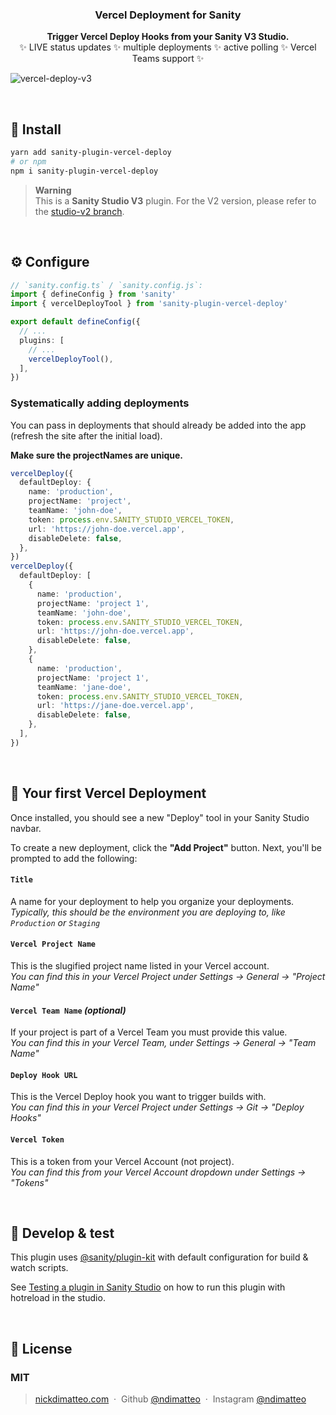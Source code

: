 <h3 align="center">
  Vercel Deployment for Sanity
</h3>
<p align="center">
  <strong>Trigger Vercel Deploy Hooks from your Sanity V3 Studio.</strong><br />
✨ LIVE status updates ✨ multiple deployments ✨ active polling ✨ Vercel Teams support ✨
</p>

![vercel-deploy-v3](https://user-images.githubusercontent.com/737188/214927717-ba84450f-8359-401c-acf0-08eeafc22881.png)

<br />

## 🔌 Install

```sh
yarn add sanity-plugin-vercel-deploy
# or npm
npm i sanity-plugin-vercel-deploy
```

> **Warning** <br />This is a **Sanity Studio V3** plugin. For the V2 version, please refer to the [studio-v2 branch](https://github.com/ndimatteo/sanity-plugin-vercel-deploy/tree/studio-v2).

<br />

## ⚙️ Configure

```ts
// `sanity.config.ts` / `sanity.config.js`:
import { defineConfig } from 'sanity'
import { vercelDeployTool } from 'sanity-plugin-vercel-deploy'

export default defineConfig({
  // ...
  plugins: [
    // ...
    vercelDeployTool(),
  ],
})
```

### Systematically adding deployments

You can pass in deployments that should already be added into the app (refresh the site after the initial load).

**Make sure the projectNames are unique.**

```ts
vercelDeploy({
  defaultDeploy: {
    name: 'production',
    projectName: 'project',
    teamName: 'john-doe',
    token: process.env.SANITY_STUDIO_VERCEL_TOKEN,
    url: 'https://john-doe.vercel.app',
    disableDelete: false,
  },
})
vercelDeploy({
  defaultDeploy: [
    {
      name: 'production',
      projectName: 'project 1',
      teamName: 'john-doe',
      token: process.env.SANITY_STUDIO_VERCEL_TOKEN,
      url: 'https://john-doe.vercel.app',
      disableDelete: false,
    },
    {
      name: 'production',
      projectName: 'project 1',
      teamName: 'jane-doe',
      token: process.env.SANITY_STUDIO_VERCEL_TOKEN,
      url: 'https://jane-doe.vercel.app',
      disableDelete: false,
    },
  ],
})
```

<br />

## 🚀 Your first Vercel Deployment

Once installed, you should see a new "Deploy" tool in your Sanity Studio navbar.

To create a new deployment, click the **"Add Project"** button. Next, you'll be prompted to add the following:

#### `Title`

A name for your deployment to help you organize your deployments. <br />
_Typically, this should be the environment you are deploying to, like `Production` or `Staging`_

#### `Vercel Project Name`

This is the slugified project name listed in your Vercel account. <br />
_You can find this in your Vercel Project under Settings → General → "Project Name"_

#### `Vercel Team Name` _(optional)_

If your project is part of a Vercel Team you must provide this value. <br />
_You can find this in your Vercel Team, under Settings → General → "Team Name"_

#### `Deploy Hook URL`

This is the Vercel Deploy hook you want to trigger builds with. <br />
_You can find this in your Vercel Project under Settings → Git → "Deploy Hooks"_

#### `Vercel Token`

This is a token from your Vercel Account (not project). <br />
_You can find this from your Vercel Account dropdown under Settings → "Tokens"_

<br />

## 🧪 Develop & test

This plugin uses [@sanity/plugin-kit](https://github.com/sanity-io/plugin-kit)
with default configuration for build & watch scripts.

See [Testing a plugin in Sanity Studio](https://github.com/sanity-io/plugin-kit#testing-a-plugin-in-sanity-studio)
on how to run this plugin with hotreload in the studio.

<br />

## 🤝 License

### MIT

> [nickdimatteo.com](https://nickdimatteo.com) &nbsp;&middot;&nbsp;
> Github [@ndimatteo](https://github.com/ndimatteo) &nbsp;&middot;&nbsp;
> Instagram [@ndimatteo](https://instagram.com/ndimatteo)
